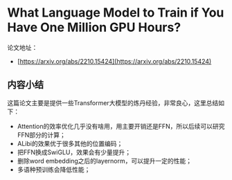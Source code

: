 # What Language Model to Train if You Have One Million GPU Hours?

论文地址：

- [https://arxiv.org/abs/2210.15424](https://arxiv.org/abs/2210.15424)



## 内容小结

这篇论文主要是提供一些Transformer大模型的炼丹经验，非常良心，这里总结如下：

- Attention的效率优化几乎没有啥用，用主要开销还是FFN，所以后续可以研究FFN部分的计算；
- ALibi的效果优于很多其他的位置编码；
- 把FFN换成SwiGLU，效果会有少量提升；
- 删除word embedding之后的layernorm，可以提升一定的性能；
- 多语种预训练会降低性能；